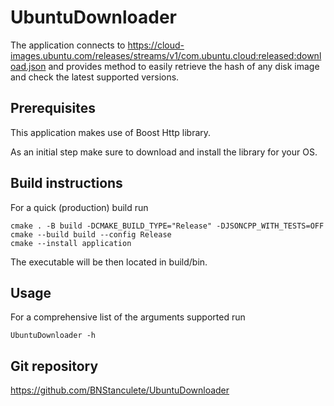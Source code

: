 # UbuntuDownloader

The application connects to https://cloud-images.ubuntu.com/releases/streams/v1/com.ubuntu.cloud:released:download.json
and provides method to easily retrieve the hash of any disk image and check the latest supported versions.

## Prerequisites

This application makes use of Boost Http library.

As an initial step make sure to download and install the library for your OS.

## Build instructions

For a quick (production) build run
```
cmake . -B build -DCMAKE_BUILD_TYPE="Release" -DJSONCPP_WITH_TESTS=OFF
cmake --build build --config Release
cmake --install application
```

The executable will be then located in build/bin.

## Usage

For a comprehensive list of the arguments supported run
```
UbuntuDownloader -h
```

## Git repository

https://github.com/BNStanculete/UbuntuDownloader